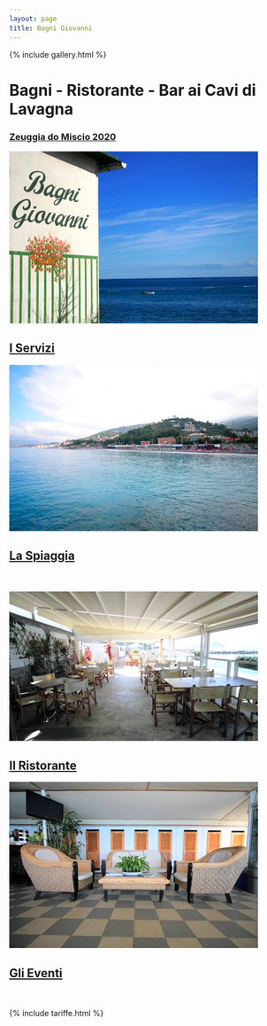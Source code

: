 ```yaml
---
layout: page
title: Bagni Giovanni
---
```


<div class="page-content">
  <div class="wrapper">
    {% include gallery.html %}
    <br>
    <h1 class="page-heading">Bagni - Ristorante - Bar ai Cavi di Lavagna</h1>
    <h3>
        <a href='images/zeuggia-06-2021.jpg' target="_blank">
          Zeuggia do Miscio 2020
        </a>
    </h3>
    <div class="grid-container outline center">
      <div class="row">
        <div class="col-3 section-container">
          <a href="servizi/">
            <img src="./images/servizi-00.jpg" alt="Servizi" class="front">
            <h2>I Servizi</h2>
          </a>
        </div>
        <div class="col-3 section-container">
          <a href="spiaggia/">
            <img src="./images/spiaggia-00.jpg" alt="Spiaggia" class="front">
            <h2>La Spiaggia</h2>
          </a>
        </div>
      </div>
      <br>
      <br>
      <div class="row">
        <div class="col-3 section-container">
          <a href="ristorante/">
            <img src="./images/ristorante-00.jpg" alt="Ristorante" class="front">
            <h2>Il Ristorante</h2>
          </a>
        </div>
        <div class="col-3 section-container">
          <a href="eventi/">
            <img src="./images/bar-00.jpg" alt="Eventi" class="front">
            <h2>Gli Eventi</h2>
          </a>
        </div>
      </div>
      <br>
      <br>
      {% include tariffe.html %}
    </div>
  </div>
</div>
